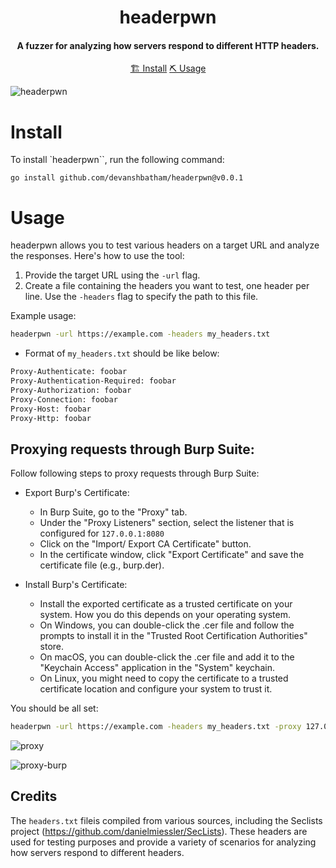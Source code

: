<h1 align="center">
    headerpwn
  <br>
</h1>

<h4 align="center">A fuzzer for analyzing how servers respond to different HTTP headers.</h4>


<p align="center">
  <a href="#install">🏗️ Install</a>
  <a href="#usage">⛏️ Usage</a>
  <br>
</p>


![headerpwn](https://github.com/devanshbatham/headerpwn/blob/main/static/banner.png?raw=true)

# Install
To install `headerpwn``, run the following command:

```
go install github.com/devanshbatham/headerpwn@v0.0.1
```

# Usage
headerpwn allows you to test various headers on a target URL and analyze the responses. Here's how to use the tool:

1. Provide the target URL using the `-url` flag.
2. Create a file containing the headers you want to test, one header per line. Use the `-headers` flag to specify the path to this file.

Example usage:
```sh
headerpwn -url https://example.com -headers my_headers.txt
```

- Format of `my_headers.txt` should be like below:

```sh
Proxy-Authenticate: foobar
Proxy-Authentication-Required: foobar
Proxy-Authorization: foobar
Proxy-Connection: foobar
Proxy-Host: foobar
Proxy-Http: foobar
```

## Proxying requests through Burp Suite: 

Follow following steps to proxy requests through Burp Suite: 


- Export Burp's Certificate:

    - In Burp Suite, go to the "Proxy" tab.
    - Under the "Proxy Listeners" section, select the listener that is configured for `127.0.0.1:8080`
    - Click on the "Import/ Export CA Certificate" button.
    - In the certificate window, click "Export Certificate" and save the certificate file (e.g., burp.der).


- Install Burp's Certificate:

    - Install the exported certificate as a trusted certificate on your system. How you do this depends on your operating system.
    - On Windows, you can double-click the .cer file and follow the prompts to install it in the "Trusted Root Certification Authorities" store.
    - On macOS, you can double-click the .cer file and add it to the "Keychain Access" application in the "System" keychain.
    - On Linux, you might need to copy the certificate to a trusted certificate location and configure your system to trust it.


You should be all set: 


```sh
headerpwn -url https://example.com -headers my_headers.txt -proxy 127.0.0.1:8080
```



![proxy](https://github.com/devanshbatham/headerpwn/blob/main/static/proxy-cli.png?raw=true)


![proxy-burp](https://github.com/devanshbatham/headerpwn/blob/main/static/proxy-burp.png?raw=true)


## Credits
The `headers.txt` fileis compiled from various sources, including the Seclists project (https://github.com/danielmiessler/SecLists). These headers are used for testing purposes and provide a variety of scenarios for analyzing how servers respond to different headers.

